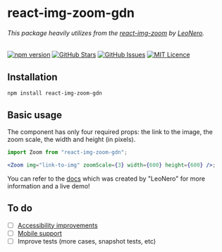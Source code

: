 # react-img-zoom-gdn
###### This package heavily utilizes from the [react-img-zoom](https://github.com/LeoNero/react-img-zoom) by [LeoNero](https://github.com/LeoNero).

[![npm version](https://badge.fury.io/js/react-img-zoom-gdn.svg)](https://badge.fury.io/js/react-img-zoom-gdn) [![GitHub Stars](https://img.shields.io/github/stars/Rakibul-GDN/react-img-zoom-gdn.svg)](https://github.com/Rakibul-GDN/react-img-zoom-gdn/stargazers) [![GitHub Issues](https://img.shields.io/github/issues/Rakibul-GDN/react-img-zoom-gdn.svg)](https://github.com/Rakibul-GDN/react-img-zoom-gdn/issues) [![MIT Licence](https://badges.frapsoft.com/os/mit/mit.png?v=103)](https://opensource.org/licenses/mit-license.php)

## Installation

```
npm install react-img-zoom-gdn
```

## Basic usage

The component has only four required props: the link to the image, the zoom scale, the width and height (in pixels).

```jsx
import Zoom from "react-img-zoom-gdn";

<Zoom img="link-to-img" zoomScale={3} width={600} height={600} />;
```

You can refer to the [docs](https://react-img-zoom.netlify.com/) which was created by "LeoNero" for more information and a live demo!

## To do

-   [ ] [Accessibility improvements](https://github.com/LeoNero/react-img-zoom/issues/14)
-   [ ] [Mobile support](https://github.com/LeoNero/react-img-zoom/issues/13)
-   [ ] Improve tests (more cases, snapshot tests, etc)
